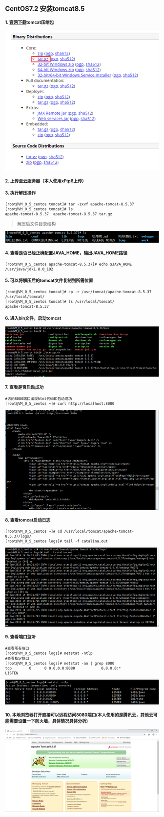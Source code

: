 ## CentOS7.2 安装tomcat8.5

#### 1.  [官网下载](http://tomcat.apache.org/download-80.cgi)tomcat压缩包

![tomcat下载](images/tomcat下载.png)

#### 2. 上传至云服务器（本人使用xFtp6上传）

#### 3. 执行解压操作

```shell
[root@VM_0_5_centos tomcat]# tar -zxvf apache-tomcat-8.5.37
[root@VM_0_5_centos tomcat]# ls
apache-tomcat-8.5.37  apache-tomcat-8.5.37.tar.gz
```

> 解压后文件目录结构

![tomcat解压](images/tomcat解压.png)

#### 4. 查看是否已经正确配置JAVA_HOME，输出JAVA_HOME路径

```shell
[root@VM_0_5_centos apache-tomcat-8.5.37]# echo $JAVA_HOME
/usr/java/jdk1.8.0_192
```

#### 5. 可以将解压后的tomcat文件复制到所需位置

```shell
[root@VM_0_5_centos tomcat]# cp -r /usr/tomcat/apache-tomcat-8.5.37 /usr/local/tomcat/
[root@VM_0_5_centos tomcat]# ls /usr/local/tomcat/
apache-tomcat-8.5.37
```

#### 6. 进入bin文件，启动tomcat

![tomcat启动](images/tomcat启动.png)

#### 7. 查看是否启动成功

```shell
#访问8080端口出现html代码即启动成功
[root@VM_0_5_centos ~]# curl http://localhost:8080
```

![tomcat成功](images/tomcat成功.png)

#### 8. 查看tomcat启动日志

```shell
[root@VM_0_5_centos ~]# cd /usr/local/tomcat/apache-tomcat-8.5.37/logs/
[root@VM_0_5_centos logs]# tail -f catalina.out
```

![tomcat日志](images/tomcat日志.png)

#### 9. 查看端口监听

```shell
#查看所有端口
[root@VM_0_5_centos logs]# netstat -ntlp  
#查看指定端口
[root@VM_0_5_centos logs]# netstat -an | grep 8080
tcp        0      0 0.0.0.0:8080            0.0.0.0:*               LISTEN    
```

![tomcat端口](images/tomcat端口.png)

#### 10. 本地浏览器打开直接可以远程访问8080端口(本人使用的是腾讯云，其他云可能需要设置一下防火墙，具体情况具体分析)

![tomcat本地](images/tomcat本地.png)

